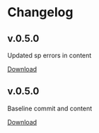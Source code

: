 # Changelog


## v.0.5.0

Updated sp errors in content

[Download](https://github.com/Tech-for-Life/Oath/releases/tag/v0.5.1)

## v.0.5.0

Baseline commit and content

[Download](https://github.com/Tech-for-Life/Oath/releases/tag/v0.5.0)
